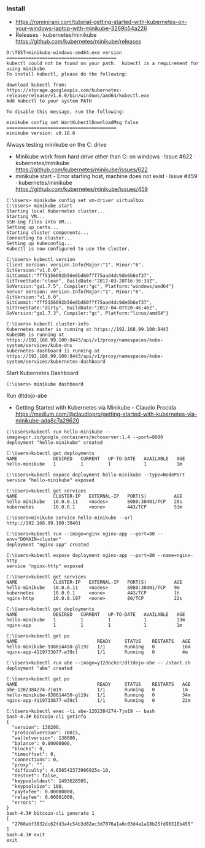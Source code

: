 ### Install

* https://rominirani.com/tutorial-getting-started-with-kubernetes-on-your-windows-laptop-with-minikube-3269b54a226
* Releases · kubernetes/minikube  https://github.com/kubernetes/minikube/releases

```
D:\TEST>minikube-windows-amd64.exe version
========================================
kubectl could not be found on your path.  kubectl is a requirement for using minikube
To install kubectl, please do the following:

download kubectl from:
https://storage.googleapis.com/kubernetes-release/release/v1.6.0/bin/windows/amd64/kubectl.exe
Add kubectl to your system PATH

To disable this message, run the following:

minikube config set WantKubectlDownloadMsg false
========================================
minikube version: v0.18.0
```

Always testing minikube on the C: drive

* Minikube work from hard drive other than C: on windows · Issue #622 · kubernetes/minikube  https://github.com/kubernetes/minikube/issues/622
* minikube start - Error starting host, machine does not exist · Issue #459 · kubernetes/minikube https://github.com/kubernetes/minikube/issues/459

```
C:\Users> minikube config set vm-driver virtualbox
C:\Users> minikube start
Starting local Kubernetes cluster...
Starting VM...
SSH-ing files into VM...
Setting up certs...
Starting cluster components...
Connecting to cluster...
Setting up kubeconfig...
Kubectl is now configured to use the cluster.

C:\Users> kubectl version
Client Version: version.Info{Major:"1", Minor:"6", GitVersion:"v1.6.0", GitCommit:"fff5156092b56e6bd60fff75aad4dc9de6b6ef37", GitTreeState:"clean", BuildDate:"2017-03-28T16:36:33Z", GoVersion:"go1.7.5", Compiler:"gc", Platform:"windows/amd64"}
Server Version: version.Info{Major:"1", Minor:"6", GitVersion:"v1.6.0", GitCommit:"fff5156092b56e6bd60fff75aad4dc9de6b6ef37", GitTreeState:"dirty", BuildDate:"2017-04-07T20:46:46Z", GoVersion:"go1.7.3", Compiler:"gc", Platform:"linux/amd64"}

C:\Users> kubectl cluster-info
Kubernetes master is running at https://192.168.99.100:8443
KubeDNS is running at https://192.168.99.100:8443/api/v1/proxy/namespaces/kube-system/services/kube-dns
kubernetes-dashboard is running at https://192.168.99.100:8443/api/v1/proxy/namespaces/kube-system/services/kubernetes-dashboard
```

Start Kubernetes Dashboard

```
C:\Users> minikube dashboard
```

Run dltdojo-abe

* Getting Started with Kubernetes via Minikube – Claudio Procida https://medium.com/@claudiopro/getting-started-with-kubernetes-via-minikube-ada8c7a29620

```
C:\Users>kubectl run hello-minikube --image=gcr.io/google_containers/echoserver:1.4 --port=8080
deployment "hello-minikube" created

C:\Users>kubectl get deployments
NAME             DESIRED   CURRENT   UP-TO-DATE   AVAILABLE   AGE
hello-minikube   1         1         1            1           1m

C:\Users>kubectl expose deployment hello-minikube --type=NodePort
service "hello-minikube" exposed

C:\Users>kubectl get services
NAME             CLUSTER-IP   EXTERNAL-IP   PORT(S)          AGE
hello-minikube   10.0.0.11    <nodes>       8080:30401/TCP   20s
kubernetes       10.0.0.1     <none>        443/TCP          53m

C:\Users>minikube service hello-minikube --url
http://192.168.99.100:30401

C:\Users>kubectl run --image=nginx nginx-app --port=80 --env="DOMAIN=cluster"
deployment "nginx-app" created

C:\Users>kubectl expose deployment nginx-app --port=80 --name=nginx-http
service "nginx-http" exposed

C:\Users>kubectl get services
NAME             CLUSTER-IP   EXTERNAL-IP   PORT(S)          AGE
hello-minikube   10.0.0.11    <nodes>       8080:30401/TCP   9m
kubernetes       10.0.0.1     <none>        443/TCP          1h
nginx-http       10.0.0.197   <none>        80/TCP           22s

C:\Users>kubectl get deployments
NAME             DESIRED   CURRENT   UP-TO-DATE   AVAILABLE   AGE
hello-minikube   1         1         1            1           13m
nginx-app        1         1         1            1           1m

C:\Users>kubectl get po
NAME                             READY     STATUS    RESTARTS   AGE
hello-minikube-938614450-gl19z   1/1       Running   0          16m
nginx-app-4119733677-w39cl       1/1       Running   0          4m

C:\Users>kubectl run abe --image=y12docker/dltdojo-abe -- /start.sh
deployment "abe" created

C:\Users>kubectl get po
NAME                             READY     STATUS    RESTARTS   AGE
abe-1202384274-7jm19             1/1       Running   0          1m
hello-minikube-938614450-gl19z   1/1       Running   0          34m
nginx-app-4119733677-w39cl       1/1       Running   0          22m

C:\Users>kubectl exec -ti abe-1202384274-7jm19 -- bash
bash-4.3# bitcoin-cli getinfo
{
  "version": 130200,
  "protocolversion": 70015,
  "walletversion": 130000,
  "balance": 0.00000000,
  "blocks": 0,
  "timeoffset": 0,
  "connections": 0,
  "proxy": "",
  "difficulty": 4.656542373906925e-10,
  "testnet": false,
  "keypoololdest": 1493628505,
  "keypoolsize": 100,
  "paytxfee": 0.00000000,
  "relayfee": 0.00001000,
  "errors": ""
}
bash-4.3# bitcoin-cli generate 1
[
  "2760abf3832dc62fd3a4c54b3d82ec3d7076a1a6c03d4a1a18b25fd90310b455"
]
bash-4.3# exit
exit
```
